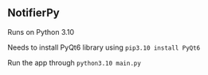## NotifierPy

Runs on Python 3.10

Needs to install PyQt6 library using ``pip3.10 install PyQt6``

Run the app through ``python3.10 main.py``